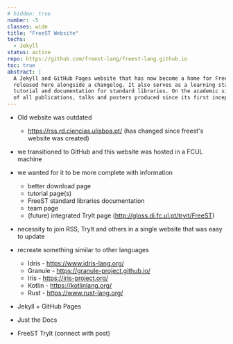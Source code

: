 ```yaml
---
# hidden: true
number: -5
classes: wide
title: "FreeST Website"
techs:
  - Jekyll
status: active
repo: https://github.com/freest-lang/freest-lang.github.io
toc: true
abstract: |
  A Jekyll and GitHub Pages website that has now become a home for FreeST. New versions are 
  released here alongside a changelog. It also serves as a learning starting point with its
  tutorial and documentation for standard libraries. On the academic side, it has a compendium
  of all publications, talks and posters produced since its first inception.
---
```


- Old website was outdated
  - https://rss.rd.ciencias.ulisboa.pt/ (has changed since freest's website was created)
- we transitioned to GitHub and this website was hosted in a FCUL machine
- we wanted for it to be more complete with information
  - better download page
  - tutorial page(s)
  - FreeST standard libraries documentation
  - team page
  - (future) integrated TryIt page (http://gloss.di.fc.ul.pt/tryit/FreeST)
- necessity to join RSS, TryIt and others in a single website that was easy to update
- recreate something similar to other languages
  - Idris - https://www.idris-lang.org/
  - Granule - https://granule-project.github.io/
  - Iris - https://iris-project.org/
  - Kotlin - https://kotlinlang.org/
  - Rust - https://www.rust-lang.org/

- Jekyll + GitHub Pages
- Just the Docs
- FreeST TryIt (connect with post)